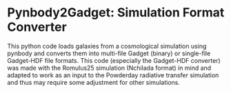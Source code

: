 # Pynbody2Gadget: Simulation Format Converter
This python code loads galaxies from a cosmological simulation using pynbody and converts them into multi-file Gadget (binary) or single-file Gadget-HDF file formats. This code (especially the Gadget-HDF converter) was made with the Romulus25 simulation (Nchilada format) in mind and adapted to work as an input to the Powderday radiative transfer simulation and thus may require some adjustment for other simulations. 
